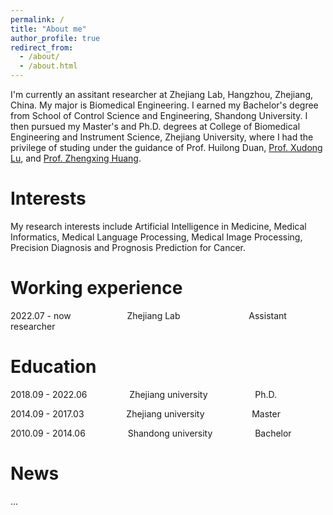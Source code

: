 ```yaml
---
permalink: /
title: "About me"
author_profile: true
redirect_from: 
  - /about/
  - /about.html
---
```



I'm currently an assitant researcher at Zhejiang Lab, Hangzhou, Zhejiang, China. My major is Biomedical Engineering. I earned my Bachelor's degree from School of Control Science and Engineering, Shandong University. I then pursued my Master's and Ph.D. degrees at College of Biomedical Engineering and Instrument Science, Zhejiang University, where I had the privilege of studing under the guidance of Prof. Huilong Duan, [Prof. Xudong Lu](https://person.zju.edu.cn/0003440), and [Prof. Zhengxing Huang](https://person.zju.edu.cn/zhengxinghuang).



Interests
======
My research interests include Artificial Intelligence in Medicine, Medical Informatics, Medical Language Processing, Medical Image Processing, Precision Diagnosis and Prognosis Prediction for Cancer.

Working experience
======
2022.07 - now      &emsp;&emsp;&emsp;&emsp;&emsp;&nbsp;&nbsp;&nbsp;   Zhejiang Lab         &emsp;&emsp;&emsp;&emsp;&emsp;&emsp;&emsp;&nbsp;   Assistant researcher    



Education
======
2018.09 - 2022.06  &emsp;&emsp;&emsp;&emsp;&nbsp;                     Zhejiang university  &emsp;&emsp;&emsp;&emsp;&nbsp;&nbsp;&nbsp;   Ph.D.    

2014.09 - 2017.03  &emsp;&emsp;&emsp;&emsp;&nbsp;                     Zhejiang university  &emsp;&emsp;&emsp;&emsp;&nbsp;&nbsp;&nbsp;   Master   

2010.09 - 2014.06  &emsp;&emsp;&emsp;&emsp;&nbsp;                     Shandong university  &emsp;&emsp;&emsp;&emsp;&nbsp;               Bachelor   




News
======
...


